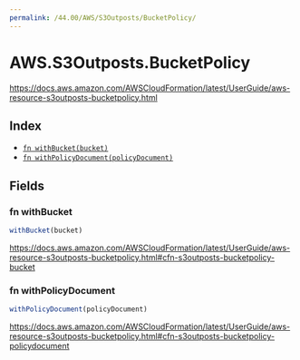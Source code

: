 ```yaml
---
permalink: /44.00/AWS/S3Outposts/BucketPolicy/
---
```


# AWS.S3Outposts.BucketPolicy

https://docs.aws.amazon.com/AWSCloudFormation/latest/UserGuide/aws-resource-s3outposts-bucketpolicy.html

## Index

* [`fn withBucket(bucket)`](#fn-withbucket)
* [`fn withPolicyDocument(policyDocument)`](#fn-withpolicydocument)

## Fields

### fn withBucket

```ts
withBucket(bucket)
```

https://docs.aws.amazon.com/AWSCloudFormation/latest/UserGuide/aws-resource-s3outposts-bucketpolicy.html#cfn-s3outposts-bucketpolicy-bucket

### fn withPolicyDocument

```ts
withPolicyDocument(policyDocument)
```

https://docs.aws.amazon.com/AWSCloudFormation/latest/UserGuide/aws-resource-s3outposts-bucketpolicy.html#cfn-s3outposts-bucketpolicy-policydocument